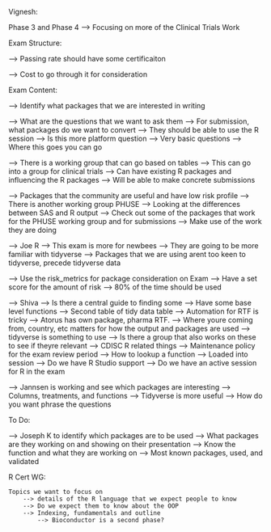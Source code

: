 

Vignesh:

Phase 3 and Phase 4
	--> Focusing on more of the Clinical Trials Work 


Exam Structure: 

--> Passing rate should have some certificaiton 

--> Cost to go through it for consideration


Exam Content:

--> Identify what packages that we are interested in writing 

--> What are the questions that we want to ask them 
--> For submission, what packages do we want to convert 
--> They should be able to use the R session
	--> Is this more platform question
	--> Very basic questions 
	--> Where this goes you can go 

--> There is a working group that can go based on tables 
	--> This can go into a group for clinical trials 
	--> Can have existing R packages and influencing the R packages 
	--> Will be able to make concrete submissions

--> Packages that the community are useful and have low risk profile 
--> There is another working group PHUSE 
	--> Looking at the differences between SAS and R output 
--> Check out some of the packages that work for the PHUSE working group and for submissions
	--> Make use of the work they are doing 

--> Joe R
	--> This exam is more for newbees
		--> They are going to be more familiar with tidyverse 
	--> Packages that we are using  arent too keen to tidyverse, precede tidyverse data 

--> Use the risk_metrics for package consideration on Exam
		--> Have a set score for the amount of risk 
		--> 80% of the time should be used 

--> Shiva
	--> Is there a central guide to finding some 
	--> Have some base level functions
		--> Second table of tidy data table
	--> Automation for RTF is tricky
		--> Atorus has own package, pharma RTF.
	--> Where youre coming from, country, etc matters for how the output and packages are used
		--> tidyverse is something to use 
		--> Is there a group that also works on these to see if theyre relevant 
			--> CDISC R related things 
			--> Maintenance policy for the exam review period 
	--> How to lookup a function
		--> Loaded into session
	--> Do we have R Studio support 
		--> Do we have an active session for R in the exam 

--> Jannsen is working and see which packages are interesting 
		--> Columns, treatments, and functions 
			--> Tidyverse is more useful 
				--> How do you want phrase the questions

To Do: 

--> Joseph K to identify which packages are to be used 
	--> What packages are they working on and showing on their presentation
	  --> Know the function and what they are working on
	--> Most known packages, used, and validated 


R Cert WG:

	Topics we want to focus on
		--> details of the R language that we expect people to know 
		--> Do we expect them to know about the OOP
		--> Indexing, fundamentals and outline 
			--> Bioconductor is a second phase?
		



